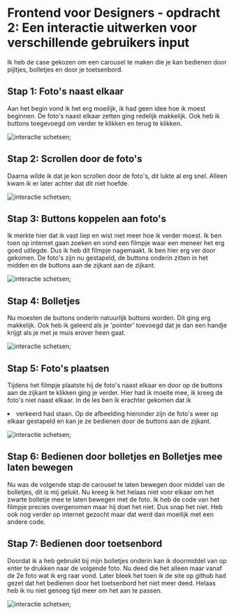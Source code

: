 # Frontend voor Designers - opdracht 2: Een interactie uitwerken voor verschillende gebruikers input

Ik heb de case gekozen om een carousel te maken die je kan bedienen door pijltjes, bolletjes en door je toetsenbord.

## Stap 1: Foto's naast elkaar
Aan het begin vond ik het erg moeilijk, ik had geen idee hoe ik moest beginnen. De foto's naast elkaar zetten ging redelijk makkelijk. Ook heb ik buttons toegevoegd om verder te klikken en terug te klikken. 

![interactie schetsen](img/afb1.png);

## Stap 2: Scrollen door de foto's
Daarna wilde ik dat je kon scrollen door de foto's, dit lukte al erg snel. Alleen kwam ik er later achter dat dit niet hoefde.

![interactie schetsen](img/afb2.png);

## Stap 3: Buttons koppelen aan foto's
Ik merkte hier dat ik vast liep en wist niet meer hoe ik verder moest. Ik ben toen op internet gaan zoeken en vond een filmpje waar een meneer het erg goed uitlegde. Dus ik heb dit filmpje nagemaakt. Ik ben hier erg ver door gekomen.
De foto's zijn nu gestapeld, de buttons onderin zitten in het midden en de buttons aan de zijkant aan de zijkant.

![interactie schetsen](img/afb3.png);

## Stap 4: Bolletjes
Nu moesten de buttons onderin natuurlijk buttons worden. Dit ging erg makkelijk. Ook heb ik geleerd als je 'pointer' toevoegd dat je dan een handje krijgt als je met je muis erover heen gaat. 

![interactie schetsen](img/afb4.png);

## Stap 5: Foto's plaatsen
Tijdens het filmpje plaatste hij de foto's naast elkaar en door op de buttons aan de zijkant te klikken ging je verder. Hier had ik moeite mee, ik kreeg de foto's niet naast elkaar. In de les ben ik erachter gekomen dat ik <li> verkeerd had staan. Op de afbeelding hieronder zijn de foto's weer op elkaar gestapeld en kan je ze bedienen door de buttons aan de zijkant.


![interactie schetsen](img/afb5.png);

## Stap 6: Bedienen door bolletjes en Bolletjes mee laten bewegen
Nu was de volgende stap de carousel te laten bewegen door middel van de bolletjes, dit is mij gelukt. Nu kreeg ik het helaas niet voor elkaar om het zwarte bolletje mee te laten bewegen met de foto. Ik heb de code van het filmpje precies overgenomen maar hij doet het niet. Dus snap het niet. Heb ook nog verder op internet gezocht maar dat werd dan moeilijk met een andere code.

## Stap 7: Bedienen door toetsenbord
Doordat ik a heb gebruikt bij mijn bolletjes onderin kan ik doormiddel van op enter te drukken naar de volgende foto. Nu deed die het alleen maar vanaf de 2e foto wat ik erg raar vond. Later bleek het toen ik de site op github had gezet dat het bedienen door het toetsenbord het niet meer deed. Helaas heb ik nu niet genoeg tijd meer om het aan te passen. 

![interactie schetsen](img/afb6.png);